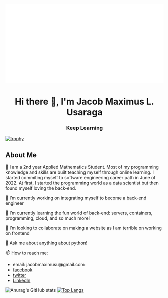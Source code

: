 <div align="center">
  <a href = "https://github.com/sindresorhus" target = "_blank"><img src="example.svg" alt="css-in-readme"></a>
</div>

<!--![Backend](https://user-images.githubusercontent.com/90799133/178169130-c190e029-07fd-4df0-8470-5f98583ca105.png)-->
<h1 align="center">
  Hi there 👋, I'm Jacob Maximus L. Usaraga
 </h1> 
 
 <h3 align = "center">
  Keep Learning
  </h3>


[![trophy](https://github-profile-trophy.vercel.app/?username=miniloda)](https://github.com/anuraghazra/github-profile-trophy)

## About Me

🏫 I am a 2nd year Applied Mathematics Student. Most of my programming knowledge and skills are built teaching myself through online learning. I started commiting myself to software engineering career path in June of 2022. At first, I started the programming world as a data scientist but then found myself loving the back-end.

🔭 I’m currently working on integrating myself to become a back-end engineer

🌱 I’m currently learning the fun world of back-end: servers, containers, programming, cloud, and so much more!

👯 I’m looking to collaborate on making a website as I am terrible on working on frontend

<!--🤔 I’m looking for help with ...-->

💬 Ask me about anything about python!

📫 How to reach me:

<ul>
<li>email: jacobmaximusu@gmail.com

  <li><a href = "https://www.facebook.com/profile.php?id=100072172583649"  target = "_blank">facebook</a></li>

  <li><a href = "https://twitter.com/makisekarissa"  target = "_blank">twitter</a></li>
  <li><a href = "https://www.linkedin.com/in/jacob-maximus-usaraga-00565b220"  target = "_blank">LinkedIn</a></li>
  </ul>

![Anurag's GitHub stats](https://github-readme-stats.vercel.app/api?username=miniloda&show_icons=true&theme=tokyonight)
[![Top Langs](https://github-readme-stats.vercel.app/api/top-langs/?username=miniloda&layout=compact)](https://github.com/anuraghazra/github-readme-stats)
<!--
<h2 align="center">
  Programming Languages
</h2> 

--------------------------------------------------------------------------------------------------------------------------
<div>
<h3> Adept</h3>

<ol>
  <li>Python</li>
  <li>Java</li>
 </ol>

  <h3> To-Learn</h3> 
<ol>
   <li>Javascript</li>
  <li>Rust</li>
  <li>C/C++</li>
</ol>
  </div>
<h2 align="center">
  Frameworks
</h2> 

--------------------------------------------------------------------------------------------------------------------------
### Adept

<ol>
  <li>Django</li>
  <li>Flask</li>
 </ol>

### To-Learn 
<ol>
   <li>Express.js</li>
  <li>Node.js</li>

  </ol>
-->

<!--START_SECTION:waka-->
<!--END_SECTION:waka-->

